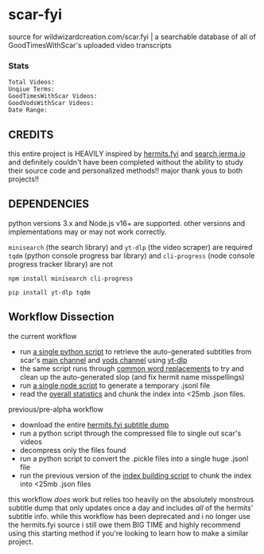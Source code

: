 # scar-fyi
source for wildwizardcreation.com/scar.fyi | a searchable database of all of GoodTimesWithScar's uploaded video transcripts

### Stats
<!-- START_STATS -->
```
Total Videos:
Unqiue Terms: 
GoodTimesWithScar Videos:
GoodVodsWithScar Videos:
Date Range:
```
<!-- END_STATS -->
## CREDITS
this entire project is HEAVILY inspired by [hermits.fyi](https://github.com/etho-fyi/hermits-fyi) and [search.jerma.io](https://github.com/JermaSites/Jerma-Subtitle-Search) and definitely couldn't have been completed without the ability to study their source code and personalized methods!! major thank yous to both projects!!

## DEPENDENCIES

python versions 3.x and Node.js v16+ are supported. other versions and implementations may or may not work correctly.

`minisearch` (the search library) and `yt-dlp` (the video scraper) are required  
`tqdm` (python console progress bar library)  and `cli-progress` (node console progress tracker library) are not

```npm install minisearch cli-progress```

```pip install yt-dlp tqdm```


## Workflow Dissection
the current workflow

- run [a single python script](#) to retrieve the auto-generated subtitles from scar's [main channel](https://www.youtube.com/@GoodTimesWithScar) and [vods channel](https://www.youtube.com/@goodvodswithscar) using [yt-dlp](#)
- the same script runs through [common word replacements](#) to try and clean up the auto-generated slop (and fix hermit name misspellings)
- run [a single node script](#) to generate a temporary .jsonl file
- read the [overall statistics](#) and chunk the index into <25mb .json files.


previous/pre-alpha workflow 

- download the entire [hermits.fyi subtitle dump](https://github.com/etho-fyi/hermits-fyi?tab=readme-ov-file#get-the-subtitles-and-build-a-search-engine-yourself)
- run a python script through the compressed file to single out scar's videos
- decompress only the files found
- run a python script to convert the .pickle files into a single huge .jsonl file
- run the previous version of the [index building script](#) to chunk the index into <25mb .json files

this workflow *does* work but relies too heavily on the absolutely monstrous subtitle dump that only updates once a day and includes *all* of the hermits' subtitle info. while this workflow has been deprecated and i no longer use the hermits.fyi source i still owe them BIG TIME and highly recommend using this starting method if you're looking to learn how to make a similar project.
